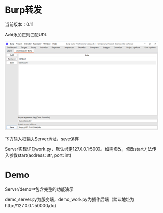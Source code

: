 # Burp转发

当前版本：0.11

Add添加正则匹配URL

![main](https://raw.githubusercontent.com/A5245/autoDecoder/master/pic/main.png)

下方输入框输入Server地址，save保存

Server实现详见work.py，默认绑定127.0.0.1:5000。如需修改，修改start方法传入参数start(address: str, port: int)

# Demo

Server/demo中包含完整的功能演示

demo_server.py为服务端，demo_work.py为插件后端（默认地址为http://127.0.0.1:50000/do）


